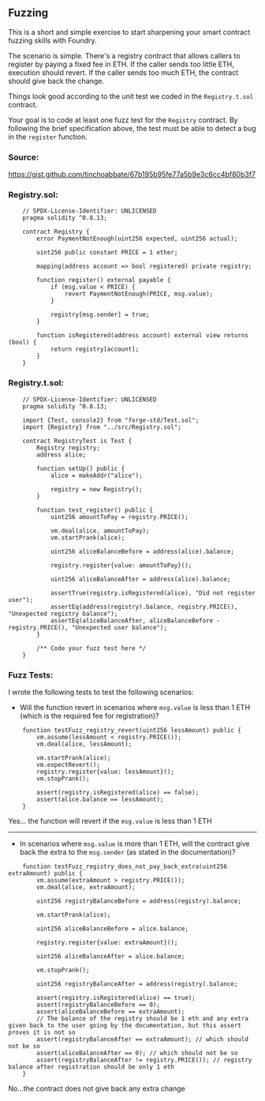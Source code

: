 ## Fuzzing

This is a short and simple exercise to start sharpening your smart contract fuzzing skills with Foundry.

The scenario is simple. There's a registry contract that allows callers to register by paying a fixed fee in ETH. If the caller sends too little ETH, execution should revert. If the caller sends too much ETH, the contract should give back the change.

Things look good according to the unit test we coded in the `Registry.t.sol` contract.

Your goal is to code at least one fuzz test for the `Registry` contract. By following the brief specification above, the test must be able to detect a bug in the `register` function.


### Source:

https://gist.github.com/tinchoabbate/67b195b95fe77a5b9e3c6cc4bf80b3f7


### Registry.sol:

```solidity
    // SPDX-License-Identifier: UNLICENSED
    pragma solidity ^0.8.13;

    contract Registry {
        error PaymentNotEnough(uint256 expected, uint256 actual);

        uint256 public constant PRICE = 1 ether;

        mapping(address account => bool registered) private registry;

        function register() external payable {
            if (msg.value < PRICE) {
                revert PaymentNotEnough(PRICE, msg.value);
            }

            registry[msg.sender] = true;
        }

        function isRegistered(address account) external view returns (bool) {
            return registry[account];
        }
    }

```


### Registry.t.sol:

```solidity
    // SPDX-License-Identifier: UNLICENSED
    pragma solidity ^0.8.13;

    import {Test, console2} from "forge-std/Test.sol";
    import {Registry} from "../src/Registry.sol";

    contract RegistryTest is Test {
        Registry registry;
        address alice;

        function setUp() public {
            alice = makeAddr("alice");
            
            registry = new Registry();
        }

        function test_register() public {
            uint256 amountToPay = registry.PRICE();
            
            vm.deal(alice, amountToPay);
            vm.startPrank(alice);

            uint256 aliceBalanceBefore = address(alice).balance;

            registry.register{value: amountToPay}();

            uint256 aliceBalanceAfter = address(alice).balance;
            
            assertTrue(registry.isRegistered(alice), "Did not register user");
            assertEq(address(registry).balance, registry.PRICE(), "Unexpected registry balance");
            assertEq(aliceBalanceAfter, aliceBalanceBefore - registry.PRICE(), "Unexpected user balance");
        }

        /** Code your fuzz test here */
    }
```


### Fuzz Tests:

I wrote the following tests to test the following scenarios:

- Will the function revert in scenarios where `msg.value` is less than 1 ETH (which is the required fee for registration)?

```solidity
    function testFuzz_registry_revert(uint256 lessAmount) public {
        vm.assume(lessAmount < registry.PRICE());
        vm.deal(alice, lessAmount);

        vm.startPrank(alice);
        vm.expectRevert();
        registry.register{value: lessAmount}();
        vm.stopPrank();

        assert(registry.isRegistered(alice) == false);
        assert(alice.balance == lessAmount);
    }
```

Yes... the function will revert if the `msg.value` is less than 1 ETH

------------

- In scenarios where `msg.value` is more than 1 ETH, will the contract give back the extra to the `msg.sender` (as stated in the documentation)?

```solidity
    function testFuzz_registry_does_not_pay_back_extra(uint256 extraAmount) public {
        vm.assume(extraAmount > registry.PRICE());
        vm.deal(alice, extraAmount);

        uint256 registryBalanceBefore = address(registry).balance;

        vm.startPrank(alice);

        uint256 aliceBalanceBefore = alice.balance;

        registry.register{value: extraAmount}();

        uint256 aliceBalanceAfter = alice.balance;

        vm.stopPrank();

        uint256 registryBalanceAfter = address(registry).balance;

        assert(registry.isRegistered(alice) == true);
        assert(registryBalanceBefore == 0);
        assert(aliceBalanceBefore == extraAmount);
        // The balance of the registry should be 1 eth and any extra given back to the user going by the documentation, but this assert proves it is not so
        assert(registryBalanceAfter == extraAmount); // which should not be so
        assert(aliceBalanceAfter == 0); // which should not be so
        assert(registryBalanceAfter != registry.PRICE()); // registry balance after registration should be only 1 eth
    }
```

No...the contract does not give back any extra change
